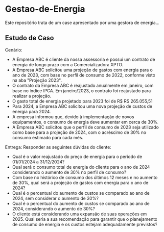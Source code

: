 # Gestao-de-Energia
Este repositório trata de um case apresentado por uma gestora de energia...

## Estudo de Caso
Cenário:

- A Empresa ABC é cliente da nossa assessoria e possui um contrato de energia de longo prazo com a Comercializadora XPTO.
- A Empresa ABC solicitou uma projeção de gastos com energia para o ano de 2023, com base no perfil de consumo de 2022, conforme visto na aba "Projeção 2023".
- O contrato da Empresa ABC é reajustado anualmente em janeiro, com base no índice IPCA. Em janeiro/2023, o contrato foi reajustado para realizar a projeção.
- O gasto total de energia projetado para 2023 foi de R$ R$ 265.055,51
- Para 2024, a Empresa ABC solicitou uma nova projeção de custos de energia para 2024.
- A empresa informou que, devido à implementação de novos equipamentos, o consumo de energia deve aumentar em cerca de 30%.
- A Empresa ABC solicitou que o perfil de consumo de 2023 seja utilizado como base para a projeção de 2024, com o acréscimo de 30% no consumo estimado para cada mês.            
 

Entrega:
Responder as seguintes dúvidas do cliente:

- Qual é o valor reajustado do preço de energia para o período de 01/01/2024 a 31/12/2024?
- Qual será o consumo total de energia do cliente para o ano de 2024 considerando o aumento de 30% no perfil de consumo?
- Com base no histórico de consumo dos últimos 12 meses e no aumento de 30%, qual será a projeção de gastos com energia para o ano de 2024?
- Qual é o percentual do aumento de custos se comparado ao ano de 2024, sem considerar o aumento de 30%?
- Qual é o percentual do aumento de custos se comparado ao ano de 2024, considerando o aumento de 30%?
- O cliente está considerando uma expansão de suas operações em 2025. Qual seria a sua recomendação para garantir que o planejamento de consumo de energia e os custos estejam adequadamente previstos?  
